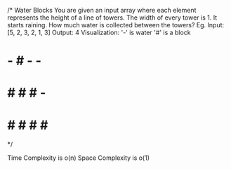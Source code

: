 /*
Water Blocks
You are given an input array where each element represents the height of a line of towers. 
The width of every tower is 1.
It starts raining. How much water is collected between the towers? 
Eg. Input: [5, 2, 3, 2, 1, 3]
Output: 4
Visualization:
'-' is water
 '#' is a block
#
#
# - # - - #
# # # # - #
# # # # # #
*/

Time Complexity is o(n)
Space Complexity is o(1)
